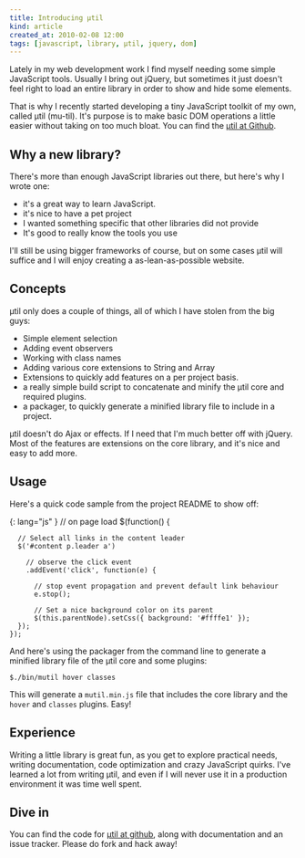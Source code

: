 ```yaml
---
title: Introducing μtil
kind: article
created_at: 2010-02-08 12:00
tags: [javascript, library, μtil, jquery, dom]
---
```

Lately in my web development work I find myself needing some simple JavaScript tools. Usually I bring out jQuery, but sometimes it just doesn't feel right to load an entire library in order to show and hide some elements.

That is why I recently started developing a tiny JavaScript toolkit of my own, called μtil (mu-til). It's purpose is to make basic DOM operations a little easier without taking on too much bloat. You can find the [μtil at Github][1].

## Why a new library?

There's more than enough JavaScript libraries out there, but here's why I wrote one:

* it's a great way to learn JavaScript.
* it's nice to have a pet project
* I wanted something specific that other libraries did not provide
* It's good to really know the tools you use

I'll still be using bigger frameworks of course, but on some cases μtil will suffice and I will enjoy creating a as-lean-as-possible website.

## Concepts

μtil only does a couple of things, all of which I have stolen from the big guys:

* Simple element selection
* Adding event observers
* Working with class names
* Adding various core extensions to String and Array
* Extensions to quickly add features on a per project basis.
* a really simple build script to concatenate and minify the μtil core and required plugins.
* a packager, to quickly generate a minified library file to include in a project.

μtil doesn't do Ajax or effects. If I need that I'm much better off with jQuery. Most of the features are extensions on the core library, and it's nice and easy to add more.

## Usage

Here's a quick code sample from the project README to show off:

{: lang="js" }
    // on page load
    $(function() {

      // Select all links in the content leader
      $('#content p.leader a')

        // observe the click event
        .addEvent('click', function(e) {

          // stop event propagation and prevent default link behaviour
          e.stop();

          // Set a nice background color on its parent
          $(this.parentNode).setCss({ background: '#ffffe1' });
      });
    });

And here's using the packager from the command line to generate a minified library file of the μtil core and some plugins:

    $./bin/mutil hover classes

This will generate a `mutil.min.js` file that includes the core library and the `hover` and `classes` plugins. Easy!

## Experience

Writing a little library is great fun, as you get to explore practical needs, writing documentation, code optimization and crazy JavaScript quirks. I've learned a lot from writing μtil, and even if I will never use it in a production environment it was time well spent.

## Dive in

You can find the code for [μtil at github][1], along with documentation and an issue tracker. Please do fork and hack away!

[1]: https://github.com/avdgaag/mutil
